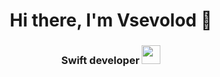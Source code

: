 <h1 align="center">Hi there, I'm Vsevolod 👋</a> 

<h3 align="center">Swift developer  <img src="https://cdn.jsdelivr.net/gh/devicons/devicon/icons/swift/swift-original.svg" width="30" height="30"/></h3>
          
<!--
**vsevolodtsarev/vsevolodtsarev** is a ✨ _special_ ✨ repository because its `README.md` (this file) appears on your GitHub profile.

Here are some ideas to get you started:

- 🔭 I’m currently working on ...
- 🌱 I’m currently learning ...
- 👯 I’m looking to collaborate on ...
- 🤔 I’m looking for help with ...
- 💬 Ask me about ...
- 📫 How to reach me: ...
- 😄 Pronouns: ...
- ⚡ Fun fact: ...
-->
